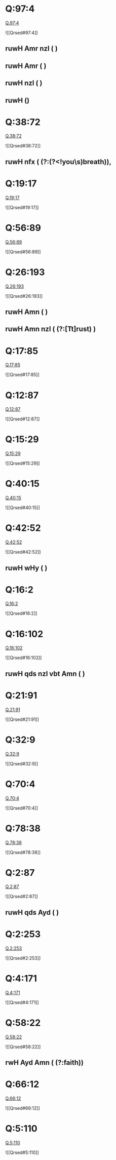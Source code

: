 
# Q:97:4

[Q.97:4](https://quran.com/97:4/tafsirs/ar-tafsir-al-tabari)

![[Qrsed#97:4]]

## ruwH Amr nzl (  )

## ruwH Amr (  )

## ruwH nzl ( )

## ruwH ()

# Q:38:72

[Q.38:72](https://quran.com/38:72/tafsirs/ar-tafsir-al-tabari)

![[Qrsed#38:72]]

## ruwH nfx ( (?:(?<!you\s)breath)),

# Q:19:17

[Q.19:17](https://quran.com/19:17/tafsirs/ar-tafsir-al-tabari)

![[Qrsed#19:17]]

# Q:56:89

[Q.56:89](https://quran.com/56:89/tafsirs/ar-tafsir-al-tabari)

![[Qrsed#56:89]]

# Q:26:193

[Q.26:193](https://quran.com/26:193/tafsirs/ar-tafsir-al-tabari)

![[Qrsed#26:193]]

## ruwH Amn (  )

## ruwH Amn nzl ( (?:[Tt]rust) )

# Q:17:85

[Q.17:85](https://quran.com/17:85/tafsirs/ar-tafsir-al-tabari)

![[Qrsed#17:85]]

# Q:12:87

[Q.12:87](https://quran.com/12:87/tafsirs/ar-tafsir-al-tabari)

![[Qrsed#12:87]]

# Q:15:29

[Q.15:29](https://quran.com/15:29/tafsirs/ar-tafsir-al-tabari)

![[Qrsed#15:29]]

# Q:40:15

[Q.40:15](https://quran.com/40:15/tafsirs/ar-tafsir-al-tabari)

![[Qrsed#40:15]]

# Q:42:52

[Q.42:52](https://quran.com/42:52/tafsirs/ar-tafsir-al-tabari)

![[Qrsed#42:52]]

## ruwH wHy (  )

# Q:16:2

[Q.16:2](https://quran.com/16:2/tafsirs/ar-tafsir-al-tabari)

![[Qrsed#16:2]]

# Q:16:102

[Q.16:102](https://quran.com/16:102/tafsirs/ar-tafsir-al-tabari)

![[Qrsed#16:102]]

## ruwH qds nzl vbt Amn (    )

# Q:21:91

[Q.21:91](https://quran.com/21:91/tafsirs/ar-tafsir-al-tabari)

![[Qrsed#21:91]]

# Q:32:9

[Q.32:9](https://quran.com/32:9/tafsirs/ar-tafsir-al-tabari)

![[Qrsed#32:9]]

# Q:70:4

[Q.70:4](https://quran.com/70:4/tafsirs/ar-tafsir-al-tabari)

![[Qrsed#70:4]]

# Q:78:38

[Q.78:38](https://quran.com/78:38/tafsirs/ar-tafsir-al-tabari)

![[Qrsed#78:38]]

# Q:2:87

[Q.2:87](https://quran.com/2:87/tafsirs/ar-tafsir-al-tabari)

![[Qrsed#2:87]]

## ruwH qds Ayd (  )

# Q:2:253

[Q.2:253](https://quran.com/2:253/tafsirs/ar-tafsir-al-tabari)

![[Qrsed#2:253]]

# Q:4:171

[Q.4:171](https://quran.com/4:171/tafsirs/ar-tafsir-al-tabari)

![[Qrsed#4:171]]

# Q:58:22

[Q.58:22](https://quran.com/58:22/tafsirs/ar-tafsir-al-tabari)

![[Qrsed#58:22]]

## rwH Ayd Amn (  (?:faith))

# Q:66:12

[Q.66:12](https://quran.com/66:12/tafsirs/ar-tafsir-al-tabari)

![[Qrsed#66:12]]

# Q:5:110

[Q.5:110](https://quran.com/5:110/tafsirs/ar-tafsir-al-tabari)

![[Qrsed#5:110]]
